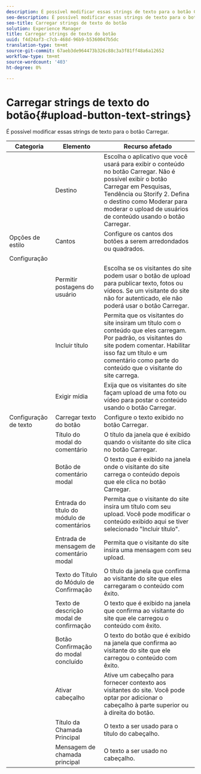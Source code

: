 ```yaml
---
description: É possível modificar essas strings de texto para o botão Carregar.
seo-description: É possível modificar essas strings de texto para o botão Carregar.
seo-title: Carregar strings de texto do botão
solution: Experience Manager
title: Carregar strings de texto do botão
uuid: f4d24af3-c7cb-468d-96b9-b5360047b5dc
translation-type: tm+mt
source-git-commit: 67aeb3de964473b326c88c3a3f81ff48a6a12652
workflow-type: tm+mt
source-wordcount: '403'
ht-degree: 0%

---
```



# Carregar strings de texto do botão{#upload-button-text-strings}

É possível modificar essas strings de texto para o botão Carregar.



| Categoria | Elemento | Recurso afetado |
|---|---|---|
|  | Destino | Escolha o aplicativo que você usará para exibir o conteúdo no botão Carregar. Não é possível exibir o botão Carregar em Pesquisas, Tendência ou Storify 2. Defina o destino como Moderar para moderar o upload de usuários de conteúdo usando o botão Carregar. |
| Opções de estilo | Cantos | Configure os cantos dos botões a serem arredondados ou quadrados. |
| Configuração |  |  |
|  | Permitir postagens do usuário | Escolha se os visitantes do site podem usar o botão de upload para publicar texto, fotos ou vídeos. Se um visitante do site não for autenticado, ele não poderá usar o botão Carregar. |
|  | Incluir título | Permita que os visitantes do site insiram um título com o conteúdo que eles carregam. Por padrão, os visitantes do site podem comentar. Habilitar isso faz um título e um comentário como parte do conteúdo que o visitante do site carrega. |
|  | Exigir mídia | Exija que os visitantes do site façam upload de uma foto ou vídeo para postar o conteúdo usando o botão Carregar. |
| Configuração de texto | Carregar texto do botão | Configure o texto exibido no botão Carregar. |
|  | Título do modal do comentário | O título da janela que é exibido quando o visitante do site clica no botão Carregar. |
|  | Botão de comentário modal | O texto que é exibido na janela onde o visitante do site carrega o conteúdo depois que ele clica no botão Carregar. |
|  | Entrada do título do módulo de comentários | Permita que o visitante do site insira um título com seu upload. Você pode modificar o conteúdo exibido aqui se tiver selecionado &quot;Incluir título&quot;. |
|  | Entrada de mensagem de comentário modal | Permita que o visitante do site insira uma mensagem com seu upload. |
|  | Texto do Título do Módulo de Confirmação | O título da janela que confirma ao visitante do site que eles carregaram o conteúdo com êxito. |
|  | Texto de descrição modal de confirmação | O texto que é exibido na janela que confirma ao visitante do site que ele carregou o conteúdo com êxito. |
|  | Botão Confirmação do modal concluído | O texto do botão que é exibido na janela que confirma ao visitante do site que ele carregou o conteúdo com êxito. |
|  | Ativar cabeçalho | Ative um cabeçalho para fornecer contexto aos visitantes do site. Você pode optar por adicionar o cabeçalho à parte superior ou à direita do botão. |
|  | Título da Chamada Principal | O texto a ser usado para o título do cabeçalho. |
|  | Mensagem de chamada principal | O texto a ser usado no cabeçalho. |

